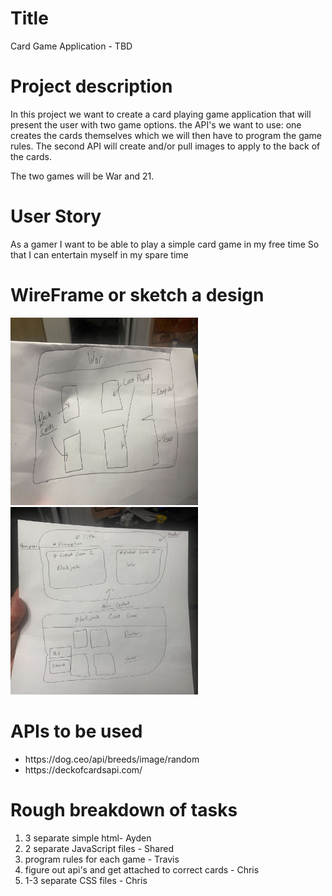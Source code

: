 # Title

Card Game Application - TBD

# Project description

<p> In this project we want to create a card playing game application that will present the user with two game options. the API's we want to use: one creates the cards themselves which we will then have to program the game rules. The second API will create and/or pull images to apply to the back of the cards.

The two games will be War and 21.</p>

# User Story 

As a gamer 
I want to be able to play a simple card game in my free time 
So that I can entertain myself in my spare time

# WireFrame or sketch a design

<img src='./assets/images/IMG_9005.jpg' width='300' height='300'>
<img src='./assets/images/IMG_9004.jpg'  width='300' height='300'>

# APIs to be used 
<ul>
<li>https://dog.ceo/api/breeds/image/random</li>
<li>https://deckofcardsapi.com/</li>
</ul>

# Rough breakdown of tasks

<ol>
<li>3 separate simple html- Ayden</li>
<li>2 separate JavaScript files - Shared</li>
<li>program rules for each game - Travis </li>
<li>figure out api's and get attached to correct cards - Chris</li>
<li>1-3 separate CSS files - Chris</li>
</ol>


